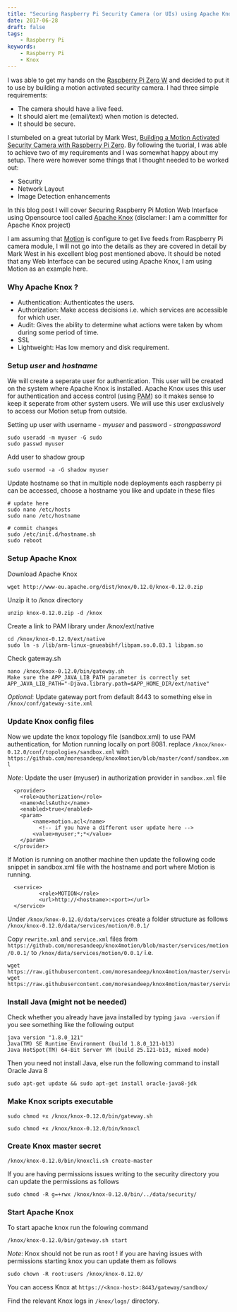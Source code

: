 ```yaml
---
title: "Securing Raspberry Pi Security Camera (or UIs) using Apache Knox"
date: 2017-06-28
draft: false
tags:
    - Raspberry Pi
keywords:
    - Raspberry Pi
    - Knox
---
```

I was able to get my hands on the [Raspberry Pi Zero W](https://www.raspberrypi.org/blog/raspberry-pi-zero-w-joins-family/) and decided to put it to use by building a motion activated security camera. I had three simple requirements:
* The camera should have a live feed.
* It should alert me (email/text) when motion is detected.
* It should be secure.

I stumbeled on a great tutorial by Mark West, [Building a Motion Activated Security Camera with Raspberry Pi Zero](https://www.bouvet.no/bouvet-deler/utbrudd/building-a-motion-activated-security-camera-with-the-raspberry-pi-zero). By following the tuorial, I was able to achieve two of my requirements and I was somewhat happy about my setup. There were however some things that I thought needed to be worked out:
* Security
* Network Layout
* Image Detection enhancements

In this blog post I will cover Securing Raspberry Pi Motion Web Interface using Opensource tool called [Apache Knox](http://knox.apache.org/) (disclamer: I am a committer for Apache Knox project)

I am assuming that [Motion](https://motion-project.github.io/) is configure to get live feeds from Raspberry Pi camera module, I will not go into the details as they are covered in detail by Mark West in his excellent blog post mentioned above. It should be noted that any Web Interface can be secured using Apache Knox, I am using Motion as an example here.

### Why Apache Knox ?
* Authentication: Authenticates the users.
* Authorization: Make access decisions i.e. which services are accessible for which user.
* Audit: Gives the ability to determine what actions were taken by whom during some period of time.
* SSL
* Lightweight: Has low memory and disk requirement.

### Setup _user_ and _hostname_
We will create a seperate user for authentication. This user will be created on the system where Apache Knox is installed. Apache Knox uses this user for authentication and access control (using [PAM](http://knox.apache.org/books/knox-0-12-0/user-guide.html#PAM+based+Authentication)) so it makes sense to keep it seperate from other system users. We will use this user exclusively to access our Motion setup from outside.

Setting up user with username - _myuser_ and password - _strongpassword_

```
sudo useradd -m myuser -G sudo
sudo passwd myuser
```

Add user to shadow group
```
sudo usermod -a -G shadow myuser
```

Update hostname so that in multiple node deployments each raspberry pi can be accessed, choose a hostname you like and update in these files

```
# update here
sudo nano /etc/hosts
sudo nano /etc/hostname
```

```
# commit changes
sudo /etc/init.d/hostname.sh
sudo reboot
```

### Setup Apache Knox
Download Apache Knox
```
wget http://www-eu.apache.org/dist/knox/0.12.0/knox-0.12.0.zip
```

Unzip it to /knox directory
```
unzip knox-0.12.0.zip -d /knox
```

Create a link to PAM library under /knox/ext/native
```
cd /knox/knox-0.12.0/ext/native
sudo ln -s /lib/arm-linux-gnueabihf/libpam.so.0.83.1 libpam.so
```

Check gateway.sh
```
nano /knox/knox-0.12.0/bin/gateway.sh
Make sure the APP_JAVA_LIB_PATH parameter is correctly set
APP_JAVA_LIB_PATH="-Djava.library.path=$APP_HOME_DIR/ext/native"
```

_Optional_: Update gateway port from default 8443 to something else in `/knox/conf/gateway-site.xml`

### Update Knox config files
Now we update the knox topology file (sandbox.xml) to use PAM authentication, for Motion running locally on port 8081.
replace `/knox/knox-0.12.0/conf/topologies/sandbox.xml` with `https://github.com/moresandeep/knox4motion/blob/master/conf/sandbox.xml`

_Note_: Update the user (myuser) in authorization provider in `sandbox.xml` file

```
  <provider>
    <role>authorization</role>
    <name>AclsAuthz</name>
    <enabled>true</enabled>
    <param>
        <name>motion.acl</name>
  		  <!-- if you have a different user update here -->
        <value>myuser;*;*</value>
    </param>
  </provider>
```
If Motion is running on another machine then update the following code snippet in sandbox.xml file with the hostname and port where Motion is running.

```
  <service>
          <role>MOTION</role>
          <url>http://<hostname>:<port></url>
  </service>
```

Under `/knox/knox-0.12.0/data/services` create a folder structure as follows
`/knox/knox-0.12.0/data/services/motion/0.0.1/`

Copy `rewrite.xml` and `service.xml` files from `https://github.com/moresandeep/knox4motion/blob/master/services/motion/0.0.1/` to `/knox/data/services/motion/0.0.1/`
i.e.
```
wget https://raw.githubusercontent.com/moresandeep/knox4motion/master/services/motion/0.0.1/rewrite.xml
wget https://raw.githubusercontent.com/moresandeep/knox4motion/master/services/motion/0.0.1/service.xml
```

### Install Java (might not be needed)
Check whether you already have java installed by typing `java -version` if you see something like the following output
```
java version "1.8.0_121"
Java(TM) SE Runtime Environment (build 1.8.0_121-b13)
Java HotSpot(TM) 64-Bit Server VM (build 25.121-b13, mixed mode)
```
Then you need not install Java, else run the following command to install Oracle Java 8
```
sudo apt-get update && sudo apt-get install oracle-java8-jdk
```

### Make Knox scripts executable
```
sudo chmod +x /knox/knox-0.12.0/bin/gateway.sh

sudo chmod +x /knox/knox-0.12.0/bin/knoxcl
```

### Create Knox master secret
```
/knox/knox-0.12.0/bin/knoxcli.sh create-master
```
If you are having permissions issues writing to the security directory you can update the permissions as follows
```
sudo chmod -R g=+rwx /knox/knox-0.12.0/bin/../data/security/
```

### Start Apache Knox
To start apache knox run the folowing command
```
/knox/knox-0.12.0/bin/gateway.sh start
```
_Note_: Knox should not be run as root ! if you are having issues with permissions starting knox you can update them as follows
```
sudo chown -R root:users /knox/knox-0.12.0/
```
You can access Knox at `https://<knox-host>:8443/gateway/sandbox/`

Find the relevant Knox logs in `/knox/logs/` directory.


